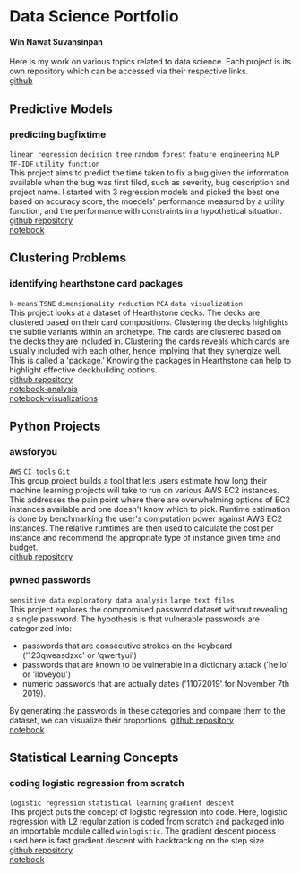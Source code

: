 # Data Science Portfolio
#### Win Nawat Suvansinpan
Here is my work on various topics related to data science. Each project is its own repository which can be accessed via their respective links.  
[github](https://github.com/winnawat)

## Predictive Models
### predicting bugfixtime
`linear regression` `decision tree` `random forest` `feature engineering` `NLP` `TF-IDF` `utility function`  
This project aims to predict the time taken to fix a bug given the information available when the bug was first filed, such as severity, bug description and project name. I started with 3 regression models and picked the best one based on accuracy score, the moedels' performance measured by a utility function, and the performance with constraints in a hypothetical situation.  
[github repository](https://github.com/winnawat/bugfixtime)  
[notebook](http://nbviewer.jupyter.org/github/winnawat/bugfixtime/blob/master/bugfixtime.ipynb)  

## Clustering Problems
### identifying hearthstone card packages
`k-means` `TSNE` `dimensionality reduction` `PCA` `data visualization`  
This project looks at a dataset of Hearthstone decks. The decks are clustered based on their card compositions. Clustering the decks highlights the subtle variants within an archetype. The cards are clustered based on the decks they are included in. Clustering the cards reveals which cards are usually included with each other, hence implying that they synergize well. This is called a 'package.' Knowing the packages in Hearthstone can help to highlight effective deckbuilding options.  
[github repository](https://github.com/winnawat/hearthstone-card-package)  
[notebook-analysis](http://nbviewer.jupyter.org/github/winnawat/hearthstone-card-package/blob/master/hs-package-kmeans.ipynb)  
[notebook-visualizations](http://nbviewer.jupyter.org/github/winnawat/hearthstone-card-package/blob/master/hs-package-viz.ipynb)

## Python Projects
### awsforyou
`AWS` `CI tools` `Git`  
This group project builds a tool that lets users estimate how long their machine learning projects will take to run on various AWS EC2 instances. This addresses the pain point where there are overwhelming options of EC2 instances available and one doesn't know which to pick. Runtime estimation is done by benchmarking the user's computation power against AWS EC2 instances. The relative rumtimes are then used to calculate the cost per instance and recommend the appropriate type of instance given time and budget.  
[github repository](https://github.com/winnawat/AWS-foryou)

### pwned passwords
`sensitive data` `exploratory data analysis` `large text files`  
This project explores the compromised password dataset without revealing a single password. The hypothesis is that vulnerable passwords are categorized into:

- passwords that are consecutive strokes on the keyboard ('123qweasdzxc' or 'qwertyui')
- passwords that are known to be vulnerable in a dictionary attack ('hello' or 'iloveyou')
- numeric passwords that are actually dates ('11072019' for November 7th 2019).

By generating the passwords in these categories and compare them to the dataset, we can visualize their proportions.
[github repository](https://github.com/winnawat/pwned-pass-proj)  
[notebook](https://github.com/winnawat/pwned-pass-proj/blob/master/report-notebook/pwned-passwords-final-report.ipynb)

## Statistical Learning Concepts
### coding logistic regression from scratch
`logistic regression` `statistical learning` `gradient descent`  
This project puts the concept of logistic regression into code. Here, logistic regression with L2 regularization is coded from scratch and packaged into an importable module called `winlogistic`. The gradient descent process used here is fast gradient descent with backtracking on the step size.  
[github repository](https://github.com/winnawat/winlogistic)  
[notebook](https://github.com/winnawat/winlogistic/blob/master/polish-code-assignment.ipynb)
